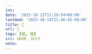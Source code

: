 ```yaml
---
ivs:
date: '2025-10-13T11:29:54+08:00'
lastmod: '2025-10-14T21:46:45-08:00'
title: 󰣣
url: 󰣣
tags: [腄, 腄]
src: GHZR, DCCV
note:
---
```


